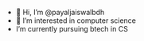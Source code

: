 - 👋 Hi, I’m @payaljaiswalbdh
- 👀 I’m interested in computer science
-  I’m currently pursuing btech in CS 
  

<!---
payaljaiswalbdh/payaljaiswalbdh is a ✨ special ✨ repository because its `README.md` (this file) appears on your GitHub profile.
You can click the Preview link to take a look at your changes.
--->
